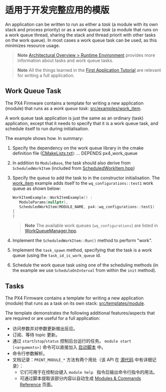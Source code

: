 # 适用于开发完整应用的模版

An application can be written to run as either a *task* (a module with its own stack and process priority) or as a *work queue task* (a module that runs on a work queue thread, sharing the stack and thread priorit with other tasks on the work queue). In most cases a work queue task can be used, as this minimizes resource usage.

> **Note** [Architectural Overview > Runtime Environment](../concept/architecture.md#runtime-environment) provides more information about tasks and work queue tasks.

<span></span>

> **Note** All the things learned in the [First Application Tutorial](../apps/hello_sky.md) are relevant for writing a full application.

## Work Queue Task

The PX4 Firmware contains a template for writing a new application (module) that runs as a *work queue task*: [src/examples/work_item](https://github.com/PX4/Firmware/tree/master/src/examples/work_item).

A work queue task application is just the same as an ordinary (task) application, except that it needs to specify that it is a work queue task, and schedule itself to run during initialisation.

The example shows how. In summary:

1. Specify the dependency on the work queue library in the cmake definition file ([CMakeLists.txt](https://github.com/PX4/Firmware/blob/master/src/examples/work_item/CMakeLists.txt)): 
        ...
        DEPENDS
          px4_work_queue

2. In addition to `ModuleBase`, the task should also derive from `ScheduledWorkItem` (included from [ScheduledWorkItem.hpp](https://github.com/PX4/Firmware/blob/master/platforms/common/include/px4_platform_common/px4_work_queue/ScheduledWorkItem.hpp))
3. Specify the queue to add the task to in the constructor initialisation. The [work_item](https://github.com/PX4/Firmware/blob/master/src/examples/work_item/WorkItemExample.cpp#L42) example adds itself to the `wq_configurations::test1` work queue as shown below:
    
    ```cpp
    WorkItemExample::WorkItemExample() :
       ModuleParams(nullptr),
       ScheduledWorkItem(MODULE_NAME, px4::wq_configurations::test1)
    {
    }
    ```
    
    > **Note** The available work queues (`wq_configurations`) are listed in [WorkQueueManager.hpp](https://github.com/PX4/Firmware/blob/master/platforms/common/include/px4_platform_common/px4_work_queue/WorkQueueManager.hpp#L49).

4. Implement the `ScheduledWorkItem::Run()` method to perform "work".

5. Implement the `task_spawn` method, specifying that the task is a work queue (using the `task_id_is_work_queue` id.
6. Schedule the work queue task using one of the scheduling methods (in the example we use `ScheduleOnInterval` from within the `init` method).

## Tasks

The PX4 Firmware contains a template for writing a new application (module) that runs as a task on its own stack: [src/templates/module](https://github.com/PX4/Firmware/tree/master/src/templates/module).

The template demonstrates the following additional features/aspects that are required or are useful for a full application:

- 访问参数并对参数更新做出反应。
- 订阅、等待 topic 更新。
- 通过 `start`/`stop`/`status` 控制后台运行的任务。 `module start [<arguments>]` 命令可以直接加入 [启动脚本](../concept/system_startup.md) 中。
- 命令行参数解析。
- 文档记录：`PRINT_MODULE_*` 方法有两个用处（该 API 在 [源代码](https://github.com/PX4/Firmware/blob/v1.8.0/src/platforms/px4_module.h#L381) 中有详细记录）： 
    - 它们可用于在控制台键入 `module help ` 指令后输出命令行指令的用法。
    - 可通过脚本提取该部分内容以自动生成 [Modules & Commands Reference](../middleware/modules_main.md) 页面。